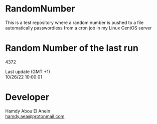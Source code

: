 # RandomNumber    
This is a test repository where a random number is pushed to a file automatically passwordless from a cron job in my Linux CentOS server    
# Random Number of the last run   
4372
      
Last update (GMT +1)    
10/26/22 10:00:01
# Developer    
Hamdy Abou El Anein   
hamdy.aea@protonmail.com
